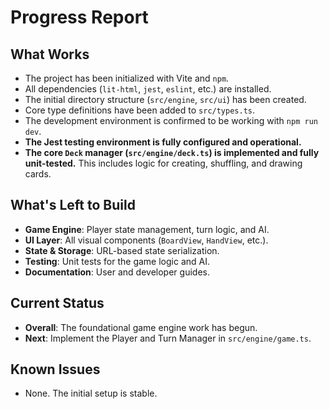 # Progress Report

## What Works
*   The project has been initialized with Vite and `npm`.
*   All dependencies (`lit-html`, `jest`, `eslint`, etc.) are installed.
*   The initial directory structure (`src/engine`, `src/ui`) has been created.
*   Core type definitions have been added to `src/types.ts`.
*   The development environment is confirmed to be working with `npm run dev`.
*   **The Jest testing environment is fully configured and operational.**
*   **The core `Deck` manager (`src/engine/deck.ts`) is implemented and fully unit-tested.** This includes logic for creating, shuffling, and drawing cards.

## What's Left to Build
*   **Game Engine**: Player state management, turn logic, and AI.
*   **UI Layer**: All visual components (`BoardView`, `HandView`, etc.).
*   **State & Storage**: URL-based state serialization.
*   **Testing**: Unit tests for the game logic and AI.
*   **Documentation**: User and developer guides.

## Current Status
*   **Overall**: The foundational game engine work has begun.
*   **Next**: Implement the Player and Turn Manager in `src/engine/game.ts`.

## Known Issues
*   None. The initial setup is stable. 